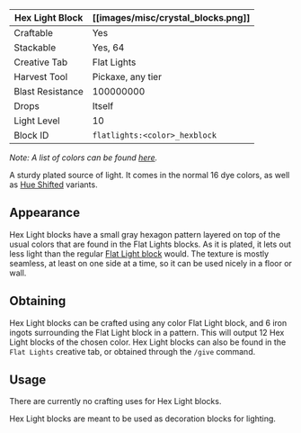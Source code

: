 | Hex Light Block  | [[images/misc/crystal_blocks.png]] |
|------------------|------------------------------------|
| Craftable        | Yes                                |
| Stackable        | Yes, 64                            |
| Creative Tab     | Flat Lights                        |
| Harvest Tool     | Pickaxe, any tier                  |
| Blast Resistance | 100000000                          |
| Drops            | Itself                             |
| Light Level      | 10                                 |
| Block ID         | `flatlights:<color>_hexblock`      |

_Note: A list of colors can be found [here](Colors)._

A sturdy plated source of light. It comes in the normal 16 dye colors, as well as [Hue Shifted](Hue-Shifted-Blocks) variants.

## Appearance
Hex Light blocks have a small gray hexagon pattern layered on top of the usual colors that are found in the Flat Lights blocks. As it is plated, it lets out less light than the regular [Flat Light block](Flat-Light-Block) would. The texture is mostly seamless, at least on one side at a time, so it can be used nicely in a floor or wall. 

## Obtaining
Hex Light blocks can be crafted using any color Flat Light block, and 6 iron ingots surrounding the Flat Light block in a pattern. This will output 12 Hex Light blocks of the chosen color. Hex Light blocks can also be found in the `Flat Lights` creative tab, or obtained through the `/give` command.

## Usage
There are currently no crafting uses for Hex Light blocks.

Hex Light blocks are meant to be used as decoration blocks for lighting.